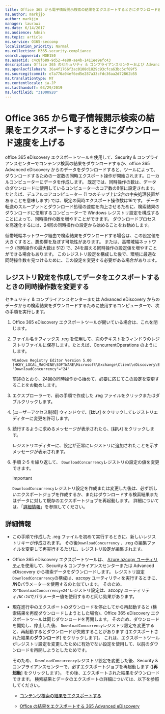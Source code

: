 ```yaml
---
title: Office 365 から電子情報開示検索の結果をエクスポートするときにダウンロード速度を上げる
ms.author: markjjo
author: markjjo
manager: laurawi
ms.date: 6/14/2017
ms.audience: Admin
ms.topic: article
ms.service: O365-seccomp
localization_priority: Normal
ms.collection: M365-security-compliance
search.appverid: MOE150
ms.assetid: c4c8f689-9d52-4e80-ae4b-1411ee9efc43
description: Office 365 のセキュリティ & コンプライアンスセンターおよび Advanced eDiscovery から検索結果をダウンロードし、データを検索するときに、データのスループットを向上させるように Windows レジストリを構成する方法について説明します。
ms.openlocfilehash: 36a4f1766f3ac0108d1829c93cfca63bc5cf09f5
ms.sourcegitcommit: e7a776a04ef6ed5e287a33cfdc36aa2d72862b55
ms.translationtype: MT
ms.contentlocale: ja-JP
ms.lasthandoff: 03/29/2019
ms.locfileid: "31000920"
---
```

# <a name="increase-the-download-speed-when-exporting-ediscovery-search-results-from-office-365"></a>Office 365 から電子情報開示検索の結果をエクスポートするときにダウンロード速度を上げる

office 365 eDiscovery エクスポートツールを使用して、Security & コンプライアンスセンターでコンテンツ検索の結果をダウンロードするか、office 365 Advanced eDiscovery からのデータをダウンロードすると、ツールによって、ダウンロードするための一定数の同時エクスポート操作が開始されます。ローカルコンピューターにデータを作成します。 既定では、同時操作の数は、データのダウンロードに使用しているコンピューターのコア数の8倍に設定されます。 たとえば、デュアルコアコンピューター (1 つのチップ上に2台の中央処理装置があることを意味します) では、既定の同時エクスポート操作数は16です。 データ転送のスループットとダウンロード処理の速度を向上させるために、検索結果のダウンロードに使用するコンピューターで Windows レジストリ設定を構成することによって、同時操作の数を増やすことができます。 ダウンロードプロセスを高速化するには、24回の同時操作の設定から始めることをお勧めします。
  
低帯域幅ネットワーク経由で検索結果をダウンロードする場合は、この設定値を大きくすると、悪影響を及ぼす可能性があります。 または、高帯域幅ネットワーク (同時操作の最大数は 512) で、24を超える同時操作の設定値を増やすことができる場合もあります。 このレジストリ設定を構成した後で、環境に最適な同時操作数を見つけるために、この設定を変更する必要がある場合があります。
  
## <a name="create-a-registry-setting-to-change-the-number-of-concurrent-operations-when-exporting-data"></a>レジストリ設定を作成してデータをエクスポートするときの同時操作数を変更する

セキュリティ & コンプライアンスセンターまたは Advanced eDiscovery からのデータからの検索結果をダウンロードするために使用するコンピューターで、次の手順を実行します。
  
1. Office 365 eDiscovery エクスポートツールが開いている場合は、これを閉じます。 
    
2. ファイル名サフィックス .reg を使用して、次のテキストをウィンドウのレジストリファイルに保存します。たとえば、ConcurrentOperations のようにします。 
    
    ```
    Windows Registry Editor Version 5.00
    [HKEY_LOCAL_MACHINE\SOFTWARE\Microsoft\Exchange\Client\eDiscovery\ExportTool]
    "DownloadConcurrency"="24"
    ```

    前述のとおり、24回の同時操作から始めて、必要に応じてこの設定を変更することをお勧めします。
    
3. エクスプローラーで、前の手順で作成した .reg ファイルをクリックまたはダブルクリックします。
    
4. [ユーザーアクセス制御] ウィンドウで、[**はい**] をクリックしてレジストリエディターに変更を許可します。 
    
5. 続行するように求めるメッセージが表示されたら、[**はい**] をクリックします。
    
    レジストリエディターに、設定が正常にレジストリに追加されたことを示すメッセージが表示されます。
    
6. 手順 2-5 を繰り返して、 `DownloadConcurrency`レジストリの設定の値を変更できます。 
    
    > [!IMPORTANT]
    > `DownloadConcurrency`レジストリ設定を作成または変更した後は、必ず新しいエクスポートジョブを作成するか、またはダウンロードする検索結果またはデータに対して既存のエクスポートジョブを再起動します。 詳細については、「[詳細情報](#more-information)」を参照してください。 
  
## <a name="more-information"></a>詳細情報

- この手順で作成した .reg ファイルを初めて実行するときに、新しいレジストリキーが作成されます。 その後`DownloadConcurrency` 、.reg の編集ファイルを変更して再実行するたびに、レジストリ設定が編集されます。 
    
- Office 365 eDiscovery エクスポートツールは、 [Azure azcopy ユーティリティ](https://go.microsoft.com/fwlink/?linkid=849949)を使用して、Security & コンプライアンスセンターまたは Advanced eDiscovery から検索データをダウンロードします。 レジストリ設定`DownloadConcurrency`の構成は、azcopy ユーティリティを実行するときに、 **/NC**パラメーターを使用するのと似ています。 そのため、の`"DownloadConcurrency=24"`レジストリ設定は、azcopy ユーティリティ`/NC:24`でパラメーター値を使用するのと同じ効果があります。 
    
- 現在進行中のエクスポートのダウンロードを停止してから再起動すると (検索結果を再度ダウンロードしようとした場合)、Office 365 eDiscovery エクスポートツールは同じダウンロードを再開します。 そのため、ダウンロードを開始し、停止した後、 `DownloadConcurrency`レジストリ設定を変更すると、再起動するとダウンロードが失敗することがあります ([エクスポートされた結果の**ダウンロード**] をクリックします)。 これは、エクスポートツールがレジストリ設定を変更したために有効でない設定を使用して、以前のダウンロードを再開しようとしたためです。
    
    そのため、 `DownloadConcurrency`レジストリ設定を変更した後、Security & コンプライアンスセンターで、必ずエクスポートジョブを再起動します ([**再起動**] をクリックします)。 その後、エクスポートされた結果をダウンロードできます。 検索結果とデータのエクスポートの詳細については、以下を参照してください。
    
  - [コンテンツ検索の結果をエクスポートする](export-search-results.md)
    
  - [Office の結果をエクスポートする 365 Advanced eDiscovery](export-results-in-advanced-ediscovery.md)
    
